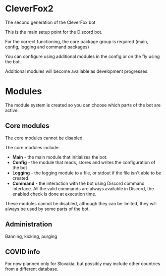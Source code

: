 # CleverFox2
The second generation of the CleverFox bot

This is the main setup point for the Discord bot.

For the correct functioning, the core package group is required (main, config, logging and command packages)

You can configure using additional modules in the config or on the fly using the bot.

Additional modules will become available as development progresses.

# Modules

The module system is created so you can choose which parts of the bot are active.


## Core modules
The core modules cannot be disabled.

The core modules include:
- **Main** - the main module that initializes the bot.
- **Config** - the module that reads, stores and writes the configuration of the bot
- **Logging** - the logging module to a file, or stdout if the file isn't able to be created.
- **Command** - the interaction with the bot using Discord command interface. All the valid commands are always available in Discord, the enabled check is done at execution time.

These modules cannot be disabled, although they can be limited, they will always be used by some parts of the bot.

## Administration
Banning, kicking, purging

## COVID info
For now planned only for Slovakia, but possibly may include other countries from a different database.

